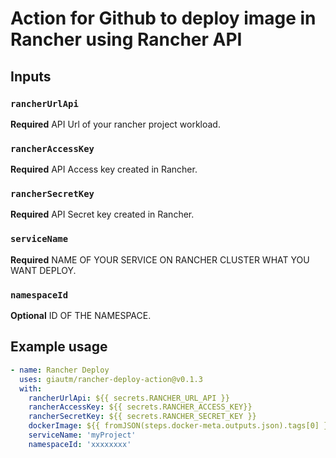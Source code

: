 # Action for Github to deploy image in Rancher using Rancher API

## Inputs

### `rancherUrlApi`

**Required** API Url of your rancher project workload.

### `rancherAccessKey`

**Required** API Access key created in Rancher.

### `rancherSecretKey`

**Required** API Secret key created in Rancher.

### `serviceName`

**Required** NAME OF YOUR SERVICE ON RANCHER CLUSTER WHAT YOU WANT DEPLOY.

### `namespaceId`

**Optional** ID OF THE NAMESPACE.

## Example usage

```yml
- name: Rancher Deploy
  uses: giautm/rancher-deploy-action@v0.1.3
  with:
    rancherUrlApi: ${{ secrets.RANCHER_URL_API }}
    rancherAccessKey: ${{ secrets.RANCHER_ACCESS_KEY}}
    rancherSecretKey: ${{ secrets.RANCHER_SECRET_KEY }}
    dockerImage: ${{ fromJSON(steps.docker-meta.outputs.json).tags[0] }}
    serviceName: 'myProject'
    namespaceId: 'xxxxxxxx'
```
